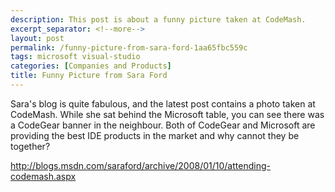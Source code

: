 ```yaml
---
description: This post is about a funny picture taken at CodeMash.
excerpt_separator: <!--more-->
layout: post
permalink: /funny-picture-from-sara-ford-1aa65fbc559c
tags: microsoft visual-studio
categories: [Companies and Products]
title: Funny Picture from Sara Ford
---
```

Sara's blog is quite fabulous, and the latest post contains a photo taken at CodeMash. While she sat behind the Microsoft table, you can see there was a CodeGear banner in the neighbour. Both of CodeGear and Microsoft are providing the best IDE products in the market and why cannot they be together?

http://blogs.msdn.com/saraford/archive/2008/01/10/attending-codemash.aspx
<!--more-->